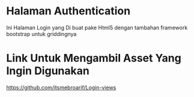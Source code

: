 # Halaman Authentication
Ini Halaman Login yang Di buat pake Html5 dengan tambahan framework bootstrap untuk griddingnya


# Link Untuk Mengambil Asset Yang Ingin Digunakan
https://github.com/itsmebroarif/Login-views
